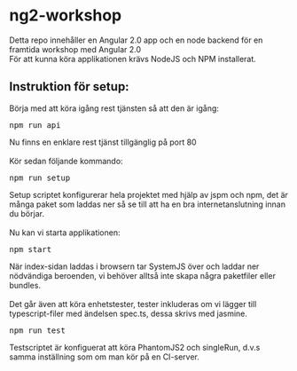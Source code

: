 # ng2-workshop
Detta repo innehåller en Angular 2.0 app och en node backend för en framtida workshop med Angular 2.0 <br>
För att kunna köra applikationen krävs NodeJS och NPM installerat.
## Instruktion för setup:
Börja med att köra igång rest tjänsten så att den är igång:
<pre>
npm run api
</pre>
Nu finns en enklare rest tjänst tillgänglig på port 80 <br><br>
Kör sedan följande kommando:
<pre>
npm run setup
</pre>
Setup scriptet konfigurerar hela projektet med hjälp av jspm och npm, det är många paket som laddas ner så se till att ha en bra
internetanslutning innan du börjar. <br><br>
Nu kan vi starta applikationen:
<pre>
npm start
</pre>
När index-sidan laddas i browsern tar SystemJS över och laddar ner nödvändiga beroenden, vi behöver alltså inte skapa några paketfiler eller bundles. <br><br>
Det går även att köra enhetstester, tester inkluderas om vi lägger till typescript-filer med ändelsen spec.ts, dessa skrivs med jasmine.
<pre>
npm run test
</pre>
Testscriptet är konfiguerat att köra PhantomJS2 och singleRun, d.v.s samma inställning som om man kör på en CI-server.
